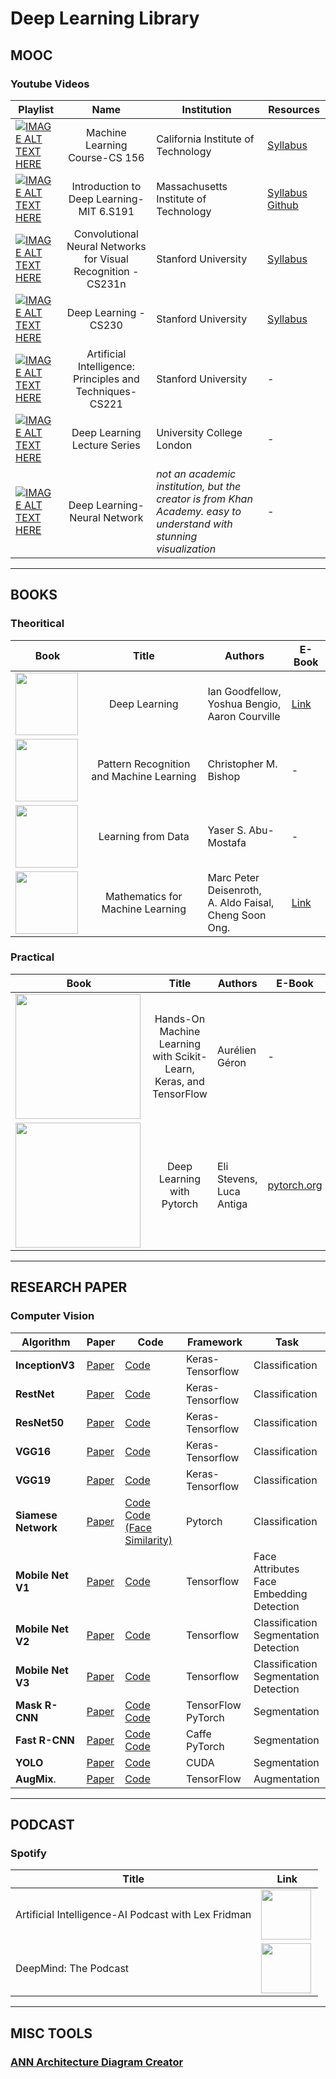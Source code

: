 # Deep Learning Library

## MOOC
### Youtube Videos
| Playlist | Name  | Institution  | Resources |
|---|:---:|---|---|
[![IMAGE ALT TEXT HERE](https://img.youtube.com/vi/mbyG85GZ0PI/0.jpg)](https://www.youtube.com/watch?v=mbyG85GZ0PI&list=PLD63A284B7615313A) | Machine Learning Course-CS 156 | California Institute of Technology |<a href="http://work.caltech.edu/telecourse.html">Syllabus</a>|
[![IMAGE ALT TEXT HERE](https://img.youtube.com/vi/njKP3FqW3Sk/0.jpg)](https://www.youtube.com/watch?v=njKP3FqW3Sk&list=PLtBw6njQRU-rwp5__7C0oIVt26ZgjG9NI) | Introduction to Deep Learning-MIT 6.S191 | Massachusetts Institute of Technology |<a href="http://introtodeeplearning.com/">Syllabus</a> <a href="https://github.com/aamini/introtodeeplearning">Github</a>|
[![IMAGE ALT TEXT HERE](https://img.youtube.com/vi/vT1JzLTH4G4/0.jpg)](https://www.youtube.com/watch?v=vT1JzLTH4G4&list=PL3FW7Lu3i5JvHM8ljYj-zLfQRF3EO8sYv) | Convolutional Neural Networks for Visual Recognition - CS231n | Stanford University |<a href="http://cs231n.stanford.edu/index.html">Syllabus</a>|
[![IMAGE ALT TEXT HERE](https://img.youtube.com/vi/PySo_6S4ZAg/0.jpg)](https://www.youtube.com/watch?v=PySo_6S4ZAg&list=PLoROMvodv4rOABXSygHTsbvUz4G_YQhOb) | Deep Learning - CS230 | Stanford University |<a href="http://cs230.stanford.edu/">Syllabus</a>|
[![IMAGE ALT TEXT HERE](https://img.youtube.com/vi/J8Eh7RqggsU/0.jpg)](https://www.youtube.com/watch?v=J8Eh7RqggsU&list=PLoROMvodv4rO1NB9TD4iUZ3qghGEGtqNX) | Artificial Intelligence: Principles and Techniques-CS221| Stanford University |-|
[![IMAGE ALT TEXT HERE](https://img.youtube.com/vi/7R52wiUgxZI/0.jpg)](https://www.youtube.com/watch?v=7R52wiUgxZI&list=PLqYmG7hTraZCDxZ44o4p3N5Anz3lLRVZF) | Deep Learning Lecture Series | University College London |-|
[![IMAGE ALT TEXT HERE](https://img.youtube.com/vi/aircAruvnKk/0.jpg)](https://www.youtube.com/watch?v=aircAruvnKk&list=PLZHQObOWTQDNU6R1_67000Dx_ZCJB-3pi) | Deep Learning-Neural Network | *not an academic institution, but the creator is from Khan Academy. easy to understand with stunning visualization* |-|

---
## BOOKS

### Theoritical
|Book|Title|Authors|E-Book|
|---|:---:|---|---|
|<a href="https://www.amazon.com/Deep-Learning-Adaptive-Computation-Machine/dp/0262035618"><img src="https://images-na.ssl-images-amazon.com/images/I/61qbj4KwauL._SX378_BO1,204,203,200_.jpg" align="left" width="100"></a>|Deep Learning|Ian Goodfellow,</br> Yoshua Bengio,  </br>Aaron Courville|<a href="https://www.deeplearningbook.org/">Link</a>|
|<a href="https://www.amazon.com/Pattern-Recognition-Learning-Information-Statistics/dp/0387310738/"><img src="https://images-na.ssl-images-amazon.com/images/I/61ECBlvkBCL._SX368_BO1,204,203,200_.jpg" align="left" width="100"></a>|Pattern Recognition and Machine Learning|Christopher M. Bishop|-|
|<a href="https://www.amazon.com/Learning-Data-Yaser-S-Abu-Mostafa/dp/1600490069"><img src="https://images-na.ssl-images-amazon.com/images/I/41FYZhzwm2L._SX323_BO1,204,203,200_.jpg" align="left" width="100"></a>|Learning from Data|Yaser S. Abu-Mostafa|-|
|<a href="https://mml-book.github.io/"><img src="https://mml-book.github.io/static/images/mml-book-cover.jpg" align="left" width="100"></a>|Mathematics for Machine Learning|Marc Peter Deisenroth,</br>A. Aldo Faisal, </br>Cheng Soon Ong.|<a href="https://mml-book.github.io/book/mml-book.pdf">Link</a>|


### Practical
|Book|Title|Authors|E-Book|Code|
|---|:---:|---|---|---|
|<a href="https://www.amazon.com/_/dp/1492032646?tag=oreilly20-20"><img src="https://images-na.ssl-images-amazon.com/images/I/51aqYc1QyrL._SX379_BO1,204,203,200_.jpg" align="left" width="200"></a>|Hands-On Machine Learning with Scikit-Learn, Keras, and TensorFlow|Aurélien Géron |-|<a href="https://github.com/Akramz/Hands-on-Machine-Learning-with-Scikit-Learn-Keras-and-TensorFlow">Github</a>|
|<a href="https://www.manning.com/books/deep-learning-with-pytorch"><img src="https://images.manning.com/book/3/eb932b2-5c44-4518-97c7-7906b4fc7220/Stevens-DLPy-MEAP-HI.png" align="left" width="200"></a>|Deep Learning with Pytorch|Eli Stevens, Luca Antiga |<a href="https://pytorch.org/assets/deep-learning/Deep-Learning-with-PyTorch.pdf">pytorch.org</a>|<a href="https://github.com/deep-learning-with-pytorch/dlwpt-code">Github</a>|

---

## RESEARCH PAPER
### Computer Vision
|Algorithm| Paper  | Code   | Framework| Task|
|---|---|---|---|---|
|**InceptionV3**|<a href="http://arxiv.org/abs/1512.00567">Paper</a>|<a href="https://github.com/keras-team/keras-applications/blob/master/keras_applications/inception_v3.py">Code</a>|Keras-Tensorflow|Classification|
|**RestNet**|<a href="https://arxiv.org/abs/1512.03385">Paper</a>|<a href="https://github.com/keras-team/keras-applications/blob/master/keras_applications/resnet.py">Code</a>|Keras-Tensorflow|Classification|
|**ResNet50**|<a href="https://arxiv.org/abs/1512.03385">Paper</a>|<a href="https://github.com/keras-team/keras-applications/blob/master/keras_applications/resnet50.py">Code</a>| Keras-Tensorflow|Classification|
|**VGG16**|<a href="https://arxiv.org/abs/1409.1556">Paper</a>|<a href="https://github.com/keras-team/keras-applications/blob/master/keras_applications/vgg16.py">Code</a>|Keras-Tensorflow|Classification|
|**VGG19**|<a href="https://arxiv.org/abs/1409.1556">Paper</a>|<a href="https://github.com/keras-team/keras-applications/blob/master/keras_applications/vgg19.py">Code</a>|Keras-Tensorflow|Classification|
|**Siamese Network**|<a href="https://www.cs.cmu.edu/~rsalakhu/papers/oneshot1.pdf">Paper</a>|<a href="https://github.com/fangpin/siamese-pytorch">Code</a> </br> <a href="https://github.com/harveyslash/Facial-Similarity-with-Siamese-Networks-in-Pytorch">Code (Face Similarity)</a>|Pytorch|Classification|
|**Mobile Net V1**|<a href="https://arxiv.org/abs/1704.04861">Paper</a>|<a href="https://github.com/tensorflow/models/tree/master/research/slim/nets/mobilenet">Code</a> |Tensorflow|Face Attributes </br> Face Embedding </br> Detection|
|**Mobile Net V2**|<a href="https://arxiv.org/pdf/1801.04381.pdf">Paper</a>|<a href="https://github.com/tensorflow/models/tree/master/research/slim/nets/mobilenet">Code</a> |Tensorflow|Classification </br> Segmentation </br> Detection|
|**Mobile Net V3**|<a href="https://arxiv.org/abs/1905.02244">Paper</a>|<a href="https://github.com/tensorflow/models/tree/master/research/slim/nets/mobilenet">Code</a> |Tensorflow|Classification </br> Segmentation </br> Detection|
| **Mask R-CNN**  | <a href="https://arxiv.org/abs/1703.06870">Paper</a>   |  <a href="https://github.com/matterport/Mask_RCNN">Code</a> <a href="https://github.com/facebookresearch/Detectron">Code</a> |TensorFlow PyTorch|Segmentation|
|**Fast R-CNN**|<a href="https://arxiv.org/abs/1504.08083">Paper</a>|<a href="https://github.com/rbgirshick/fast-rcnn">Code</a> <a href="https://github.com/facebookresearch/Detectron">Code</a>|Caffe PyTorch|Segmentation|
| **YOLO** | <a href="https://arxiv.org/abs/1506.02640"> Paper </a>| <a href="https://github.com/pjreddie/darknet/tree/master/cfg">Code| CUDA|Segmentation|
| **AugMix**.  |  <a href="https://arxiv.org/abs/1912.02781">Paper</a>   |   <a href="https://github.com/google-research/augmix">Code</a> |TensorFlow|Augmentation|

---
## PODCAST
### Spotify
|Title|Link|
|---|---|
|Artificial Intelligence-AI Podcast with Lex Fridman|<a href="https://open.spotify.com/show/2MAi0BvDc6GTFvKFPXnkCL?si=7guGiK2ITeCJjyP2GwoDYg"><img src="https://i.scdn.co/image/4de47da37c00548223eaabf5d841138a1d33d182" align="left" height="80"></a>|
|DeepMind: The Podcast|<a href="https://open.spotify.com/show/39fjU5Q5L5UecTCRMeqjwb?si=0kyVpl5XTyyRYe9h4vWNVg"><img src="https://i.scdn.co/image/040f459382f87c4a49df264dbaf8994082de649d" align="left" height="80"></a>|

---
## MISC TOOLS
### <a href="http://alexlenail.me/NN-SVG/index.html">ANN Architecture Diagram Creator</a>

